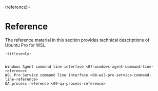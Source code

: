 (reference)=

# Reference

The reference material in this section provides technical descriptions of Ubuntu Pro for WSL.

```{toctree}
:titlesonly:


Windows Agent command line interface <07-windows-agent-command-line-reference>
WSL Pro Service command line interface <08-wsl-pro-service-command-line-reference>
QA process reference <09-qa-process-reference>
```
